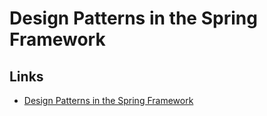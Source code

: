 # Design Patterns in the Spring Framework

## Links

- [Design Patterns in the Spring Framework](https://www.baeldung.com/spring-framework-design-patterns)